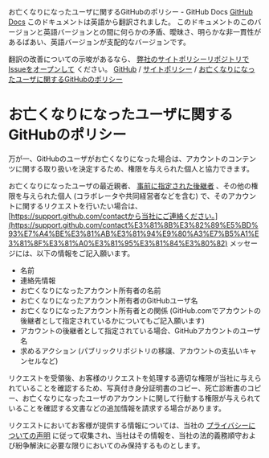 お亡くなりになったユーザに関するGitHubのポリシー - GitHub Docs
[GitHub Docs](/ja)
このドキュメントは英語から翻訳されました。 このドキュメントのこのバージョンと英語バージョンとの間に何らかの矛盾、曖昧さ、明らかな非一貫性があるばあい、英語バージョンが支配的なバージョンです。

翻訳の改善についての示唆があるなら、
[弊社のサイトポリシーリポジトリでIssueをオープンして](https://github.com/github/site-policy/issues)
ください。
[GitHub](/ja/github)
/
[サイトポリシー](/ja/github/site-policy)
/
[お亡くなりになったユーザに関するGitHubのポリシー](/ja/github/site-policy/github-deceased-user-policy)

# お亡くなりになったユーザに関するGitHubのポリシー

万が一、GitHubのユーザがお亡くなりになった場合は、アカウントのコンテンツに関する取り扱いを決定するため、権限を与えられた個人と協力できます。

お亡くなりになったユーザの最近親者、
[事前に指定された後継者](/ja/github/setting-up-and-managing-your-github-user-account/maintaining-ownership-continuity-of-your-user-accounts-repositories)
、その他の権限を与えられた個人 (コラボレータや共同経営者などを含む) で、そのアカウントに関するリクエストを行いたい場合は、
[https://support.github.com/contactから当社にご連絡ください。](https://support.github.com/contact%E3%81%8B%E3%82%89%E5%BD%93%E7%A4%BE%E3%81%AB%E3%81%94%E9%80%A3%E7%B5%A1%E3%81%8F%E3%81%A0%E3%81%95%E3%81%84%E3%80%82)
メッセージには、以下の情報をご記入願います。

- 名前
- 連絡先情報
- お亡くなりになったアカウント所有者の名前
- お亡くなりになったアカウント所有者のGitHubユーザ名
- お亡くなりになったアカウント所有者との関係 (GitHub.comでアカウントの後継者として指定されているかについてもご記入願います)
- アカウントの後継者として指定されている場合、GitHubアカウントのユーザ名
- 求めるアクション (パブリックリポジトリの移譲、アカウントの支払いキャンセルなど)

リクエストを受領後、お客様のリクエストを処理する適切な権限が当社に与えられていることを確認するため、写真付き身分証明書のコピー、死亡診断書のコピー、お亡くなりになったユーザのアカウントに関して行動する権限が与えられていることを確認する文書などの追加情報を請求する場合があります。

リクエストにおいてお客様が提供する情報については、当社の
[プライバシーについての声明](/ja/github/site-policy/github-privacy-statement)
に従って収集され、当社はその情報を、当社の法的義務順守および紛争解決に必要な限りにおいてのみ保持するものとします。
